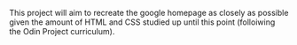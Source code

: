 This project will aim to recreate the google homepage as closely as possible given the amount of HTML and CSS studied up until this point (folloiwing the Odin Project curriculum).